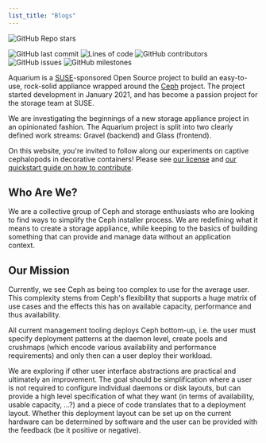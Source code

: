 ```yaml
---
list_title: "Blogs"
---
```


![GitHub Repo stars](https://img.shields.io/github/stars/aquarist-labs/aquarium?style=social)

![GitHub last commit](https://img.shields.io/github/last-commit/aquarist-labs/aquarium) ![Lines of code](https://img.shields.io/tokei/lines/github/aquarist-labs/aquarium) ![GitHub contributors](https://img.shields.io/github/contributors/aquarist-labs/aquarium) ![GitHub issues](https://img.shields.io/github/issues/aquarist-labs/aquarium) ![GitHub milestones](https://img.shields.io/github/milestones/all/aquarist-labs/aquarium)

Aquarium is a [SUSE](https://suse.com/)-sponsored Open Source
project to build an easy-to-use, rock-solid appliance wrapped around the
[Ceph](http://ceph.io) project. The project started development in January 2021,
and has become a passion project for the storage team at SUSE.

We are investigating the beginnings of a new storage appliance project in
an opinionated fashion. The Aquarium project is split into two clearly
defined work streams: Gravel (backend) and Glass (frontend).

On this website, you're invited to follow along our experiments on
captive cephalopods in decorative containers! Please see [our license](https://aquarist-labs.github.io/LICENSE)
and [our quickstart guide on how to
contribute](https://aquarist-labs.github.io/docs/dev/contributing-to-the-website.html).

## Who Are We?

We are a collective group of Ceph and storage enthusiasts who are looking to
find ways to simplify the Ceph installer process. We are redefining what it
means to create a storage appliance, while keeping to the basics of building
something that can provide and manage data without an application context.

## Our Mission

Currently, we see Ceph as being too complex to use for the average user. This
complexity stems from Ceph's flexibility that supports a huge matrix of use
cases and the effects this has on available capacity, performance and thus
availability.

All current management tooling deploys Ceph bottom-up, i.e. the user must
specify deployment patterns at the daemon level, create pools and crushmaps
(which encode various availability and performance requirements) and only then
can a user deploy their workload.

We are exploring if other user interface abstractions are practical and
ultimately an improvement. The goal should be simplification where a user is
not required to configure individual daemons or disk layouts, but can provide
a high level specification of what they want (in terms of availability, usable
capacity, ...?) and a piece of code translates that to a deployment layout.
Whether this deployment layout can be set up on the current hardware can be
determined by software and the user can be provided with the feedback (be it
positive or negative).
